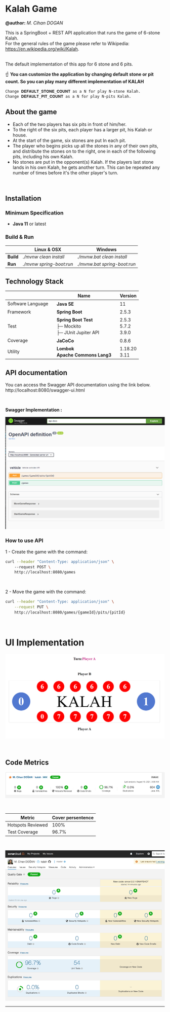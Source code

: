 
# Kalah Game

**@author:** *M. Cihan DOGAN*

This is a SpringBoot + REST API application that runs the game of 6-stone Kalah.   
For the general rules of the game please refer to Wikipedia: https://en.wikipedia.org/wiki/Kalah.  

<br/>
The default implementation of this app for 6 stone and 6 pits.   

☝ **You can customize the application by changing default stone or pit count. So you can play many different implementation of KALAH**  
```
Change 𝐃𝐄𝐅𝐀𝐔𝐋𝐓_𝐒𝐓𝐎𝐍𝐄_𝐂𝐎𝐔𝐍𝐓 as a N for play N-stone Kalah.     
Change 𝐃𝐄𝐅𝐀𝐔𝐋𝐓_𝐏𝐈𝐓_𝐂𝐎𝐔𝐍𝐓 as a N for play N-pits Kalah. 
```

## About the game
* Each of the two players has six pits in front of him/her. 
* To the right of the six pits, each player has a larger pit, his Kalah or house.
* At the start of the game, six stones are put In each pit.
* The player who begins picks up all the stones in any of their own pits, and distribute the stones on to the right, one in each of the following pits, including his own Kalah. 
* No stones are put in the opponent(s) Kalah. If the players last stone lands in his own Kalah, he gets another turn. This can be repeated any number of times before it's the other player's turn.

<br/> 

## **Installation**
   
### Minimum Specification
 
 - **Java 11** or latest 


### Build & Run

| | Linux & OSX |Windows|
|--|--|--|
|**Build**|*./mvnw clean install*| *./mvnw.bat clean install*  |
|**Run**| *./mvnw  spring-boot:run*| *./mvnw.bat spring-boot:run*  | 


## **Technology Stack**

| | ㅤName | ㅤVersion|
|--|--|--|
|Software Language| ㅤ**Java SE** | ㅤ11 |
|Framework| ㅤ**Spring Boot**| ㅤ2.5.3 |
|Test|  ㅤ**Spring Boot Test**  <br/>ㅤ├─ Mockito <br/> ㅤ├─ JUnit Jupiter API| ㅤ2.5.3 <br/> ㅤ5.7.2 <br/> ㅤ3.9.0|
|Coverage| ㅤ**JaCoCo** | ㅤ0.8.6 |
|Utility | ㅤ**Lombok**   <br/> ㅤ**Apache Commons Lang3** | ㅤ1.18.20  <br/> ㅤ3.11 |
 

  


## **API documentation**

You can access the Swagger API documentation using the link below.  
http://localhost:8080/swagger-ui.html  

<br/>

**Swagger Implementation :**  


![image info](./screenshots/swagger.png)

 

### **How to use API**

1 - Create the game with the command:

```bash
curl --header "Content-Type: application/json" \ 
    --request POST \ 
    http://localhost:8080/games
```

<br/>  

2 - Move the game with the command:

```bash
curl --header "Content-Type: application/json" \
    --request PUT \ 
    http://localhost:8080/games/{gameId}/pits/{pitId}
```
  
  
<br/>

# UI Implementation
 
![image info](./doc/kalah-ui.png)


  
<br/>

## Code Metrics

![image info](./doc/code-metrics.png)  

<br/>

|Metric| Cover persentence|
|-|-|
|Hotspots Reviewed | 100%|
|Test Coverage | 96.7%|
 

 <br/>

![image info](./doc/code-metrics2.png)  


 ----------  
 ㅤㅤㅤ
 ㅤㅤㅤ
 ㅤㅤㅤㅤㅤㅤㅤㅤㅤㅤㅤㅤㅤㅤㅤㅤㅤㅤㅤㅤㅤㅤㅤㅤㅤㅤㅤ
